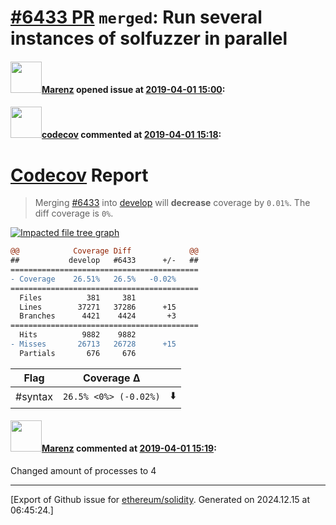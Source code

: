 # [\#6433 PR](https://github.com/ethereum/solidity/pull/6433) `merged`: Run several instances of solfuzzer in parallel

#### <img src="https://avatars.githubusercontent.com/u/424752?u=2d50de05ec528b9b84f8b905a56e90669b0f8927&v=4" width="50">[Marenz](https://github.com/Marenz) opened issue at [2019-04-01 15:00](https://github.com/ethereum/solidity/pull/6433):



#### <img src="https://avatars.githubusercontent.com/in/254?v=4" width="50">[codecov](https://github.com/apps/codecov) commented at [2019-04-01 15:18](https://github.com/ethereum/solidity/pull/6433#issuecomment-478622687):

# [Codecov](https://codecov.io/gh/ethereum/solidity/pull/6433?src=pr&el=h1) Report
> Merging [#6433](https://codecov.io/gh/ethereum/solidity/pull/6433?src=pr&el=desc) into [develop](https://codecov.io/gh/ethereum/solidity/commit/e7340f212601859d6efd1e5d0cdfcc446cbf14d8?src=pr&el=desc) will **decrease** coverage by `0.01%`.
> The diff coverage is `0%`.

[![Impacted file tree graph](https://codecov.io/gh/ethereum/solidity/pull/6433/graphs/tree.svg?width=650&token=87PGzVEwU0&height=150&src=pr)](https://codecov.io/gh/ethereum/solidity/pull/6433?src=pr&el=tree)

```diff
@@            Coverage Diff             @@
##           develop   #6433      +/-   ##
==========================================
- Coverage    26.51%   26.5%   -0.02%     
==========================================
  Files          381     381              
  Lines        37271   37286      +15     
  Branches      4421    4424       +3     
==========================================
  Hits          9882    9882              
- Misses       26713   26728      +15     
  Partials       676     676
```

| Flag | Coverage Δ | |
|---|---|---|
| #syntax | `26.5% <0%> (-0.02%)` | :arrow_down: |

#### <img src="https://avatars.githubusercontent.com/u/424752?u=2d50de05ec528b9b84f8b905a56e90669b0f8927&v=4" width="50">[Marenz](https://github.com/Marenz) commented at [2019-04-01 15:19](https://github.com/ethereum/solidity/pull/6433#issuecomment-478623000):

Changed amount of processes to 4


-------------------------------------------------------------------------------



[Export of Github issue for [ethereum/solidity](https://github.com/ethereum/solidity). Generated on 2024.12.15 at 06:45:24.]
